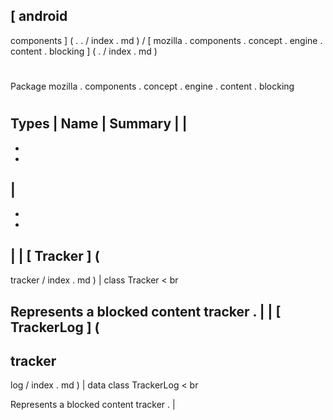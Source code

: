 [
android
-
components
]
(
.
.
/
index
.
md
)
/
[
mozilla
.
components
.
concept
.
engine
.
content
.
blocking
]
(
.
/
index
.
md
)
#
#
Package
mozilla
.
components
.
concept
.
engine
.
content
.
blocking
#
#
#
Types
|
Name
|
Summary
|
|
-
-
-
|
-
-
-
|
|
[
Tracker
]
(
-
tracker
/
index
.
md
)
|
class
Tracker
<
br
>
Represents
a
blocked
content
tracker
.
|
|
[
TrackerLog
]
(
-
tracker
-
log
/
index
.
md
)
|
data
class
TrackerLog
<
br
>
Represents
a
blocked
content
tracker
.
|
